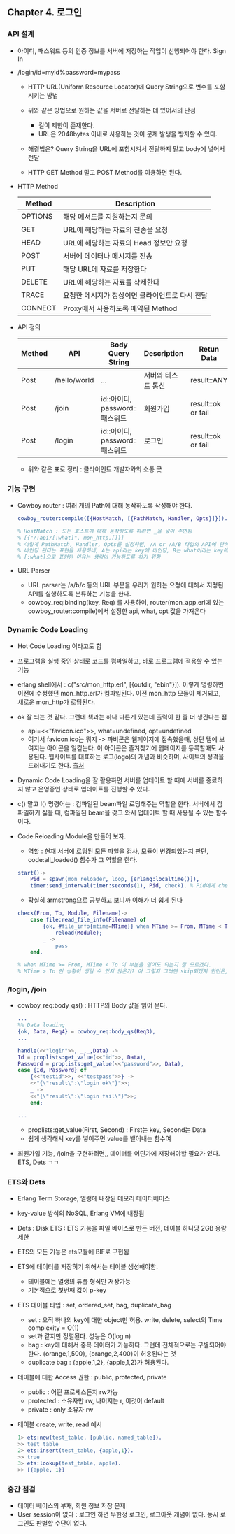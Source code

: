 ## Chapter 4. 로그인

### API 설계

* 아이디, 패스워드 등의 인증 정보를 서버에 저장하는 작업이 선행되어야 한다. Sign In

* /login/id=myid%password=mypass
    
    * HTTP URL(Uniform Resource Locator)에 Query String으로 변수를 포함시키는 방법
    * 위와 같은 방법으로 원하는 값을 서버로 전달하는 데 있어서의 단점
        * 길이 제한이 존재한다. 
        * URL은 2048bytes 이내로 사용하는 것이 문제 발생을 방지할 수 있다.

    * 해결법은? Query String을 URL에 포함시켜서 전달하지 말고 body에 넣어서 전달 
    * HTTP  GET Method 말고 POST Method를 이용하면 된다.


* HTTP Method

    |Method|Description|
    |---|---|
    |OPTIONS|해당 메서드를 지원하는지 문의|
    |GET|URL에 해당하는 자료의 전송을 요청|
    |HEAD|URL에 해당하는 자료의 Head 정보만 요청|
    |POST|서버에 데이터나  메시지를 전송|
    |PUT|해당 URL에 자료를 저장한다|
    |DELETE|URL에 해당하는 자료를 삭제한다|
    |TRACE|요청한 메시지가 정상이면 클라이언트로 다시 전달|
    |CONNECT|Proxy에서 사용하도록 예약된 Method|
    

* API 정의

    |Method|API|Body Query String|Description|Retun Data|
    |---|---|---|---|---|
    |Post|/hello/world|...|서버와 테스트 통신| result::ANY|
    |Post|/join|id::아이디, password::패스워드|회원가입| result::ok or fail|
    |Post|/login|id::아이디, password::패스워드|로그인| result::ok or fail|

    * 위와 같은 표로 정리 : 클라이언트 개발자와의 소통 굿 

    

### 기능 구현 

* Cowboy router : 여러 개의 Path에 대해 동작하도록 작성해야 한다.

    ```erlang
    cowboy_router:compile([{HostMatch, [{PathMatch, Handler, Opts}]}]).

    % HostMatch : 모든 호스트에 대해 동작하도록 하려면 _을 넣어 주면됨
    % [{"/:api/[:what]", mon_http,[]}]
    % 이렇게 PathMatch, Handler, Opts를 설정하면, /A or /A/B 타입의 API에 한해서 Handler가 실행될 것이다
    % 바인딩 된다는 표현을 사용하네, A는 api라는 key에 바인딩, B는 what이라는 key에 바인딩된다.
    % [:what]으로 표현한 이유는 생략이 가능하도록 하기 위함 
    ```

* URL Parser 

    * URL parser는 /a/b/c 등의 URL 부분을 우리가 원하는 요청에 대해서 지정된 API를 실행하도록 분류하는 기능을 한다.
    * cowboy_req:binding(key, Req) 를 사용하여, router(mon_app.erl에 있는 cowboy_router:compile)에서 설정한 api, what, opt 값을 가져온다


### Dynamic Code Loading

* Hot Code Loading 이라고도 함
* 프로그램을 실행 중인 상태로 코드를 컴파일하고, 바로 프로그램에 적용할 수 있는 기능 
* erlang shell에서 : c("src/mon_http.erl", [{outdir, "ebin"}]). 이렇게 명령하면 이전에 수정했던 mon_http.erl가 컴파일된다. 이전 mon_http 모듈이 제거되고, 새로운 mon_http가 로딩된다. 

* ok 잘 되는 것 같다. 그런데 책과는 하나 다른게 있는데 출력이 한 줄 더 생긴다는 점
    * api=<<"favicon.ico">>, what=undefined, opt=undefined 
    * 여기서 favicon.ico는 뭐지 -> 파비콘은 웹페이지에 접속했을때, 상단 탭에 보여지는 아이콘을 일컫는다. 이 아이콘은 즐겨찾기에 웹페이지를 등록할때도 사용된다. 웹사이트를 대표하는 로고(logo)의 개념과 비슷하며, 사이트의 성격을 드러내기도 한다. [출처](https://webdir.tistory.com/337)

* Dynamic Code Loading을 잘 활용하면 서버를 업데이트 할 때에 서버를 종료하지 않고 운영중인 상태로 업데이트를 진행할 수 있다.

* c() 말고 l() 명령어는 : 컴파일된 beam파일 로딩해주는 역할을 한다. 서버에서 컴파일하기 싫을 때, 컴파일된 beam을 갖고 와서 업데이트 할 때 사용될 수 있는 함수이다. 

* Code Reloading Module을 만들어 보자.
    * 역할 : 현재 서버에 로딩된 모든 파일을 검사, 모듈이 변경되었는지 판단, code:all_loaded() 함수가 그 역할을 한다.

    ```erlang
    start()->
        Pid = spawn(mon_reloader, loop, [erlang:localtime()]),
        timer:send_interval(timer:seconds(1), Pid, check). % Pid에게 check 메시지를 1초 간격으로 보내겠다는 의미
    ```

    * 확실히 armstrong으로 공부하고 보니까 이해가 더 쉽게 된다 
    
    ```erlang
    check(From, To, Module, Filename)->
        case file:read_file_info(Filename) of
            {ok, #file_info{mtime=MTime}} when MTime >= From, MTime < To ->
                reload(Module);
            _ ->
                pass
        end.

    % when MTime >= From, MTime < To 이 부분을 믿어도 되는지 잘 모르겠다.
    % MTime > To 인 상황이 생길 수 있지 않은가? 아 그렇지 그러면 skip되겠지 한번은, 그리고나서 그 다음 사이클에선 잡히겠구나 ok     
    ```
    


### /login, /join

* cowboy_req:body_qs() : HTTP의 Body 값을 읽어 온다. 

    ```erlang
    ...
    %% Data loading
    {ok, Data, Req4} = cowboy_req:body_qs(Req3),
    ...

    handle(<<"login">>, _,_,Data) ->
    Id = proplists:get_value(<<"id">>, Data),
    Password = proplists:get_value(<<"password">>, Data),
    case {Id, Password} of
        {<<"testid">>, <<"testpass">>} ->
        <<"{\"result\":\"login ok\"}">>;
        _ ->
        <<"{\"result\":\"login fail\"}">>;
        end;

    ...
    ```

    * proplists:get_value(First, Second) : First는 key, Second는 Data
    * 쉽게 생각해서 key를 넣어주면 value를 뱉어내는 함수여


* 회원가입 기능, /join을 구현하려면,, 데이터를 어딘가에 저장해야할 필요가 있다. ETS, Dets ㄱㄱ

### ETS와 Dets

* Erlang Term Storage, 얼랭에 내장된 메모리 데이터베이스
* key-value 방식의 NoSQL, Erlang VM에 내장됨

* Dets : Disk ETS : ETS 기능을 파일 베이스로 만든 버전, 테이블 하나당 2GB 용량 제한 

* ETS의 모든 기능은 ets모듈에 BIF로 구현됨

* ETS에 데이터를 저장히기 위해서는 테이블 생성해야함.

    * 테이블에는 얼랭의 튜플 형식만 저장가능
    * 기본적으로 첫번째 값이 p-key

* ETS 테이블 타입 : set, ordered_set, bag, duplicate_bag

    * set : 오직 하나의 key에 대한 object만 허용. write, delete, select의 Time complexity = O(1)
    * set과 같지만 정렬된다. 성능은 O(log n)
    * bag : key에 대해서 중복 데이터가 가능하다. 그런데 전체적으로는 구별되어야 한다.
        {orange,1,500}, {orange,2,400}이 허용된다는 것
    * duplicate bag : {apple,1,2}, {apple,1,2}가 허용된다. 

* 테이블에 대한 Access 권한 : public, protected, private

    * public : 어떤 프로세스든지 rw가능
    * protected : 소유자만 rw, 나머지는 r, 이것이 default
    * private : only 소유자 rw

* 테이블 create, write, read 예시
    ```erlang
    1> ets:new(test_table, [public, named_table]).
    >> test_table
    2> ets:insert(test_table, {apple,1}).
    >> true
    3> ets:lookup(test_table, apple).
    >> [{apple, 1}]
    ```


### 중간 점검

* 데이터 베이스의 부재, 회원 정보 저장 문제
* User session이 없다 : 로그인 하면 무한정 로그인, 로그아웃 개념이 없다. 동시 로그인도 판별할 수단이 없다. 
